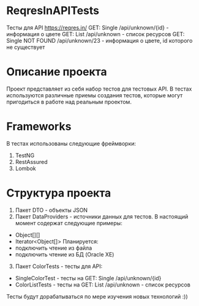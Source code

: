 # ReqresInAPITests
Тесты для API https://reqres.in/
GET: Single <resource> /api/unknown/{id} - информация о цвете
GET: List <resource> /api/unknown - список ресурсов
GET: Single <resource> NOT FOUND /api/unknown/23 - информация о цвете, id которого не существует

# Описание проекта
Проект представляет из себя набор тестов для тестовых API.
В тестах используются различные приемы создания тестов, которые могут пригодиться в работе над реальным проектом.

# Frameworks
В тестах использованы следующие фреймворки:
1. TestNG
2. RestAssured
3. Lombok

# Структура проекта
1. Пакет DTO - объекты JSON
2. Пакет DataProviders - источники данных для тестов. 
В настоящий момент содержат следующие примеры:
- Object[][]
- Iterator<Object[]>
Планируется:
- подключить чтение из файла
- подключить чтение из БД (Oracle XE)
3. Пакет ColorTests - тесты для API:
- SingleColorTest - тесты на GET: Single <resource> /api/unknown/{id}
- ColorListTests - тесты на GET: List <resource> /api/unknown - список ресурсов

Тесты будут дорабатываться по мере изучения новых технологий :))
